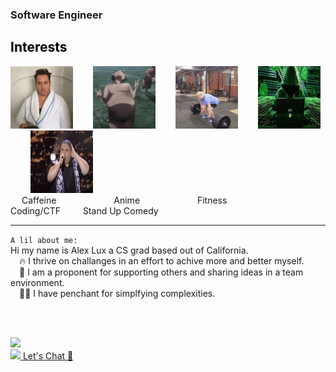 ### Software Engineer
<div style="border:50px; color:black;">
  <h2> Interests </h2>
<img src="Github-Assets/coffee.gif" width="100px" height="100px" style="border:50px; color:black;" />&emsp;&emsp;
<img src="Github-Assets/attack-on-titan-funny.gif" width="100px" height="100px"/>&emsp;&emsp;
<img src="Github-Assets/weightlifting-lifting-weights.gif" width="100px" height="100px"/>&emsp;&emsp;
<img src="Github-Assets/hacker-python.gif" width="100px" height="100px"/>&emsp;&emsp;
<img src="Github-Assets/mriglesias-gabriel.gif" width="100px" height="100px"/>&emsp;&emsp;

</div>
&emsp; Caffeine &emsp;&emsp;&emsp;&emsp;&emsp;&emsp; Anime &emsp;&emsp;&emsp;&emsp;&emsp;&emsp; Fitness &emsp;&emsp;&emsp;&emsp;&emsp; Coding/CTF &emsp;&emsp; Stand Up Comedy

<!--
<div style="justify-content:space-evenly;">
  <ul style="list-style-type:none;"> 
    <li style="list-style-type:none;">Coffee</li>
    <li style="list-style-type:none;">Anime</li>
  </ul>
</div>
-->

<hr/>
<code>A lil about me: </code><br />
Hi my name is Alex Lux a CS grad based out of California.<br />
&emsp;🔥 I thrive on challanges in an effort to achive more and better myself.<br />
&emsp;🤝 I am a proponent for supporting others and sharing ideas in a team environment.<br />
&emsp;👨‍💻 I have penchant for simplfying complexities.<br /> 


<br/><br/>
<div>
<img src="https://visitor-badge.glitch.me/badge?page_id=alexlux58.visitor-badge&left_color=red&right_color=blue&left_text=visitors" /> 
</div>

<a href="https://www.linkedin.com/in/alex-lux/" target="_blank">
  <img src="https://img.shields.io/badge/LinkedIn-0077B5?style=for-the-badge&logo=linkedin&logoColor=white" />
</a>

<!--
<a href="alexlux58" target="_blank">
  <img src="https://img.shields.io/badge/Gmail-D14836?style=for-the-badge&logo=gmail&logoColor=white" />
</a>
-->

<a href="mailto:alexlux58@gmail.com?subject=From Github">
Let's Chat 💭
</a>


<!--
**alexlux58/alexlux58** is a ✨ _special_ ✨ repository because its `README.md` (this file) appears on your GitHub profile.

Here are some ideas to get you started:

- 🔭 I’m currently working on ...
- 🌱 I’m currently learning ...
- 👯 I’m looking to collaborate on ...
- 🤔 I’m looking for help with ...
- 💬 Ask me about ...
- 📫 How to reach me: ...
- 😄 Pronouns: ...
- ⚡ Fun fact: ...
-->

